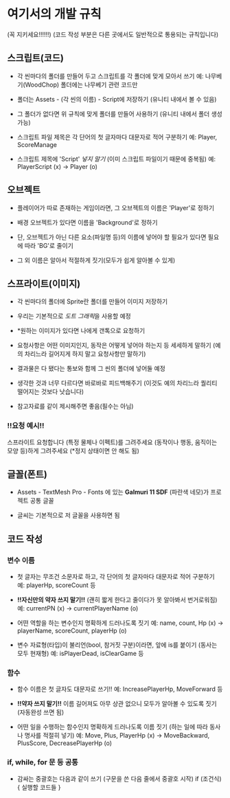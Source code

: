 # 여기서의 개발 규칙
(꼭 지키세요!!!!!!) (코드 작성 부분은 다른 곳에서도 일반적으로 통용되는 규칙입니다)

## 스크립트(코드)
- 각 씬마다의 폴더를 만들어 두고 스크립트를 각 폴더에 맞게 모아서 쓰기
 예: 나무베기(WoodChop) 폴더에는 나무베기 관련 코드만

- 폴더는 Assets - (각 씬의 이름) - Script에 저장하기 (유니티 내에서 볼 수 있음)

- 그 폴더가 없다면 위 규칙에 맞게 폴더를 만들어 사용하기 (유니티 내에서 폴더 생성 가능)

- 스크립트 파일 제목은 각 단어의 첫 글자마다 대문자로 적어 구분하기
 예: Player, ScoreManage

- 스크립트 제목에 'Script' *넣지 말기* (이미 스크립트 파일이기 때문에 중복됨)
 예: PlayerScript (x) -> Player (o)


## 오브젝트
- 플레이어가 따로 존재하는 게임이라면, 그 오브젝트의 이름은 'Player'로 정하기

- 배경 오브젝트가 있다면 이름을 'Background'로 정하기
- 단, 오브젝트가 아닌 다른 요소(파일명 등)의 이름에 넣어야 할 필요가 있다면 필요에 따라 'BG'로 줄이기

- 그 외 이름은 알아서 적절하게 짓기(모두가 쉽게 알아볼 수 있게)


## 스프라이트(이미지)
- 각 씬마다의 폴더에 Sprite란 폴더를 만들어 이미지 저장하기

- 우리는 기본적으로 *도트 그래픽*을 사용할 예정

- *원하는 이미지가 있다면 나에게 갠톡으로 요청하기

- 요청사항은 어떤 이미지인지, 동작은 어떻게 넣어야 하는지 등 세세하게 말하기
 (예의 차리느라 길어지게 하지 말고 요청사항만 말하기)

- 결과물은 다 됐다는 통보와 함께 그 씬의 폴더에 넣어둘 예정

- 생각한 것과 너무 다르다면 바로바로 피드백해주기
 (이것도 예의 차리느라 퀄리티 떨어지는 것보다 낫습니다)

- 참고자료를 같이 제시해주면 좋음(필수는 아님)

### **!!요청 예시!!**
스프라이트 요청합니다
(특정 물체나 이펙트)를 그려주세요
(동작이나 행동, 움직이는 모양 등)하게 그려주세요 (*정지 상태이면 안 해도 됨)


## 글꼴(폰트)
- Assets - TextMesh Pro - Fonts 에 있는 **Galmuri 11 SDF** (파란색 네모)가 프로젝트 공통 글꼴

- 글씨는 기본적으로 저 글꼴을 사용하면 됨


## 코드 작성
### 변수 이름
- 첫 글자는 무조건 소문자로 하고, 각 단어의 첫 글자마다 대문자로 적어 구분하기
 예: playerHp, scoreCount 등

- **!!자신만의 약자 쓰지 말기!!** (괜히 짧게 한다고 줄이다가 못 알아봐서 번거로워짐)
 예: currentPN (x) -> currentPlayerName (o)

- 어떤 역할을 하는 변수인지 명확하게 드러나도록 짓기
 예: name, count, Hp (x) -> playerName, scoreCount, playerHp (o)

- 변수 자료형(타입)이 불리언(bool, 참거짓 구분)이라면, 앞에 is를 붙이기 (동사는 모두 현재형)
 예: isPlayerDead, isClearGame 등


### 함수
- 함수 이름은 첫 글자도 대문자로 쓰기!!
 예: IncreasePlayerHp, MoveForward 등

- **!!약자 쓰지 말기!!**
 이름 길어져도 아무 상관 없으니 모두가 알아볼 수 있도록 짓기 (자동완성 쓰면 됨)

- 어떤 일을 수행하는 함수인지 명확하게 드러나도록 이름 짓기 (하는 일에 따라 동사나 명사를 적절히 넣기)
 예: Move, Plus, PlayerHp (x) -> MoveBackward, PlusScore, DecreasePlayerHp (o)


### if, while, for 문 등 공통
- 감싸는 중괄호는 다음과 같이 쓰기 (구문을 쓴 다음 줄에서 중괄호 시작)
    if (조건식) 
    {
        실행할 코드들
    }